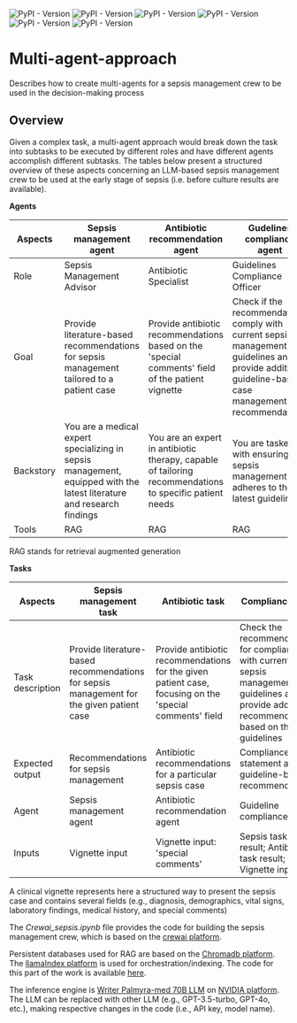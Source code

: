 ![PyPI - Version](https://img.shields.io/badge/Pyhton-v3.11.10-blue)
![PyPI - Version](https://img.shields.io/badge/crewai-v0.86.0-red)
![PyPI - Version](https://img.shields.io/badge/chromadb-v0.5.23-brown)
![PyPI - Version](https://img.shields.io/badge/llama%20index-v0.12.5-blue)
![PyPI - Version](https://img.shields.io/badge/Writer_Palmyra_med_llm-70b-blue)
![PyPI - Version](https://img.shields.io/badge/NVIDIA_platform-green)

# Multi-agent-approach
Describes how to create multi-agents for a sepsis management crew to be used in the decision-making process 
## Overview
Given a complex task, a multi-agent approach would break down the task into subtasks to be executed by different roles 
and have different agents accomplish different subtasks. The tables below present a structured overview of these aspects concerning
an LLM-based sepsis management crew to be used at the early stage of sepsis (i.e. before culture results are available).

**Agents**

Aspects|Sepsis management agent|Antibiotic recommendation agent|Gudelines compliance agent
----- |-----|-----|-----
Role|Sepsis Management Advisor|Antibiotic Specialist|Guidelines Compliance Officer
Goal|Provide literature-based recommendations for sepsis management tailored to a patient case|Provide antibiotic recommendations based on the 'special comments' field of the patient vignette|Check if the recommendations comply with current sepsis management guidelines and provide additional guideline-based case management recommendations
Backstory|You are a medical expert specializing in sepsis management, equipped with the latest literature and research findings|You are an expert in antibiotic therapy, capable of tailoring recommendations to specific patient needs|You are tasked with ensuring that sepsis management adheres to the latest guidelines
Tools|RAG|RAG|RAG

RAG stands for retrieval augmented generation

**Tasks**

Aspects|Sepsis management task|Antibiotic task|Compliance task
-----|-----|-----|-----
Task description|Provide literature-based recommendations for sepsis management for the given patient case|Provide antibiotic recommendations for the given patient case, focusing on the 'special comments' field|Check the recommendations for compliance with current sepsis management guidelines and provide additional recommendations based on the guidelines
Expected output|Recommendations for sepsis management|Antibiotic recommendations for a particular sepsis case|Compliance statement and guideline-based recommendations
Agent|Sepsis management agent|Antibiotic recommendation agent|Guideline compliance agent
Inputs|Vignette input|Vignette input: 'special comments'|Sepsis task result; Antibiotic task result; Vignette input

A clinical vignette represents here a structured way to present the sepsis case and contains several fields (e.g., diagnosis, demographics, vital signs, laboratory findings, medical history, and special comments)

The *Crewai_sepsis.ipynb* file provides the code for building the sepsis management crew, which is based on the [crewai platform](https://www.crewai.com/).

Persistent databases used for RAG are based on the [Chromadb platform](https://www.trychroma.com/). The [llamaIndex platform](https://docs.llamaindex.ai/en/stable/) is used for orchestration/indexing. 
The code for this part of the work is available [here](https://github.com/viapascurta-tech/Creating_ChromaDBs_sepsis_related/blob/main/Creating_Chroma_DBs_sepsis.ipynb).

The inference engine is [Writer Palmyra-med 70B LLM](https://writer.com/blog/palmyra-med-fin-models/) on [NVIDIA platform](https://build.nvidia.com/explore/discover). 
The LLM can be replaced with other LLM (e.g., GPT-3.5-turbo, GPT-4o, etc.), making respective changes in the code (i.e., API key, model name). 

